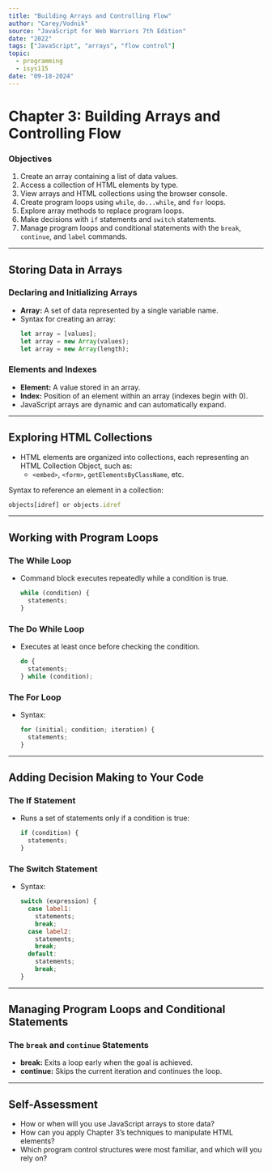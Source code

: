 ```yaml
---
title: "Building Arrays and Controlling Flow"
author: "Carey/Vodnik"
source: "JavaScript for Web Warriors 7th Edition"
date: "2022"
tags: ["JavaScript", "arrays", "flow control"]
topic:
  - programming
  - isys115
date: "09-18-2024"
---
```


# Chapter 3: Building Arrays and Controlling Flow

### Objectives
1. Create an array containing a list of data values.
2. Access a collection of HTML elements by type.
3. View arrays and HTML collections using the browser console.
4. Create program loops using `while`, `do...while`, and `for` loops.
5. Explore array methods to replace program loops.
6. Make decisions with `if` statements and `switch` statements.
7. Manage program loops and conditional statements with the `break`, `continue`, and `label` commands.

---

## Storing Data in Arrays

### Declaring and Initializing Arrays
- **Array:** A set of data represented by a single variable name.
- Syntax for creating an array:
    ```javascript
    let array = [values];
    let array = new Array(values);
    let array = new Array(length);
    ```
  
### Elements and Indexes
- **Element:** A value stored in an array.
- **Index:** Position of an element within an array (indexes begin with 0).
- JavaScript arrays are dynamic and can automatically expand.

---

## Exploring HTML Collections
- HTML elements are organized into collections, each representing an HTML Collection Object, such as:
  - `<embed>`, `<form>`, `getElementsByClassName`, etc.

Syntax to reference an element in a collection:
```javascript
objects[idref] or objects.idref
```

---

## Working with Program Loops

### The While Loop
- Command block executes repeatedly while a condition is true.
  ```javascript
  while (condition) {
    statements;
  }
  ```

### The Do While Loop
- Executes at least once before checking the condition.
  ```javascript
  do {
    statements;
  } while (condition);
  ```

### The For Loop
- Syntax:
  ```javascript
  for (initial; condition; iteration) {
    statements;
  }
  ```

---

## Adding Decision Making to Your Code

### The If Statement
- Runs a set of statements only if a condition is true:
  ```javascript
  if (condition) {
    statements;
  }
  ```

### The Switch Statement
- Syntax:
  ```javascript
  switch (expression) {
    case label1:
      statements;
      break;
    case label2:
      statements;
      break;
    default:
      statements;
      break;
  }
  ```

---

## Managing Program Loops and Conditional Statements

### The `break` and `continue` Statements
- **break:** Exits a loop early when the goal is achieved.
- **continue:** Skips the current iteration and continues the loop.

---

## Self-Assessment

- How or when will you use JavaScript arrays to store data?
- How can you apply Chapter 3’s techniques to manipulate HTML elements?
- Which program control structures were most familiar, and which will you rely on?